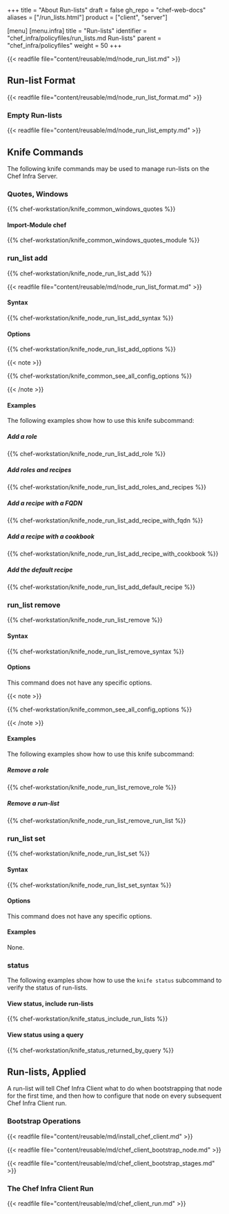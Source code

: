 +++
title = "About Run-lists"
draft = false
gh_repo = "chef-web-docs"
aliases = ["/run_lists.html"]
product = ["client", "server"]

[menu]
  [menu.infra]
    title = "Run-lists"
    identifier = "chef_infra/policyfiles/run_lists.md Run-lists"
    parent = "chef_infra/policyfiles"
    weight = 50
+++
<!-- markdownlint-disable-file MD024 -->
{{< readfile file="content/reusable/md/node_run_list.md" >}}

## Run-list Format

{{< readfile file="content/reusable/md/node_run_list_format.md" >}}

### Empty Run-lists

{{< readfile file="content/reusable/md/node_run_list_empty.md" >}}

## Knife Commands

The following knife commands may be used to manage run-lists on the Chef
Infra Server.

### Quotes, Windows

{{% chef-workstation/knife_common_windows_quotes %}}

#### Import-Module chef

{{% chef-workstation/knife_common_windows_quotes_module %}}

### run_list add

{{% chef-workstation/knife_node_run_list_add %}}

{{< readfile file="content/reusable/md/node_run_list_format.md" >}}

#### Syntax

{{% chef-workstation/knife_node_run_list_add_syntax %}}

#### Options

{{% chef-workstation/knife_node_run_list_add_options %}}

{{< note >}}

{{% chef-workstation/knife_common_see_all_config_options %}}

{{< /note >}}

#### Examples

The following examples show how to use this knife subcommand:

##### Add a role

{{% chef-workstation/knife_node_run_list_add_role %}}

##### Add roles and recipes

{{% chef-workstation/knife_node_run_list_add_roles_and_recipes %}}

##### Add a recipe with a FQDN

{{% chef-workstation/knife_node_run_list_add_recipe_with_fqdn %}}

##### Add a recipe with a cookbook

{{% chef-workstation/knife_node_run_list_add_recipe_with_cookbook %}}

##### Add the default recipe

{{% chef-workstation/knife_node_run_list_add_default_recipe %}}

### run_list remove

{{% chef-workstation/knife_node_run_list_remove %}}

#### Syntax

{{% chef-workstation/knife_node_run_list_remove_syntax %}}

#### Options

This command does not have any specific options.

{{< note >}}

{{% chef-workstation/knife_common_see_all_config_options %}}

{{< /note >}}

#### Examples

The following examples show how to use this knife subcommand:

##### Remove a role

{{% chef-workstation/knife_node_run_list_remove_role %}}

##### Remove a run-list

{{% chef-workstation/knife_node_run_list_remove_run_list %}}

### run_list set

{{% chef-workstation/knife_node_run_list_set %}}

#### Syntax

{{% chef-workstation/knife_node_run_list_set_syntax %}}

#### Options

This command does not have any specific options.

#### Examples

None.

### status

The following examples show how to use the `knife status` subcommand to
verify the status of run-lists.

#### View status, include run-lists

{{% chef-workstation/knife_status_include_run_lists %}}

#### View status using a query

{{% chef-workstation/knife_status_returned_by_query %}}

## Run-lists, Applied

A run-list will tell Chef Infra Client what to do when bootstrapping
that node for the first time, and then how to configure that node on
every subsequent Chef Infra Client run.

### Bootstrap Operations

{{< readfile file="content/reusable/md/install_chef_client.md" >}}

{{< readfile file="content/reusable/md/chef_client_bootstrap_node.md" >}}

{{< readfile file="content/reusable/md/chef_client_bootstrap_stages.md" >}}

### The Chef Infra Client Run

{{< readfile file="content/reusable/md/chef_client_run.md" >}}
